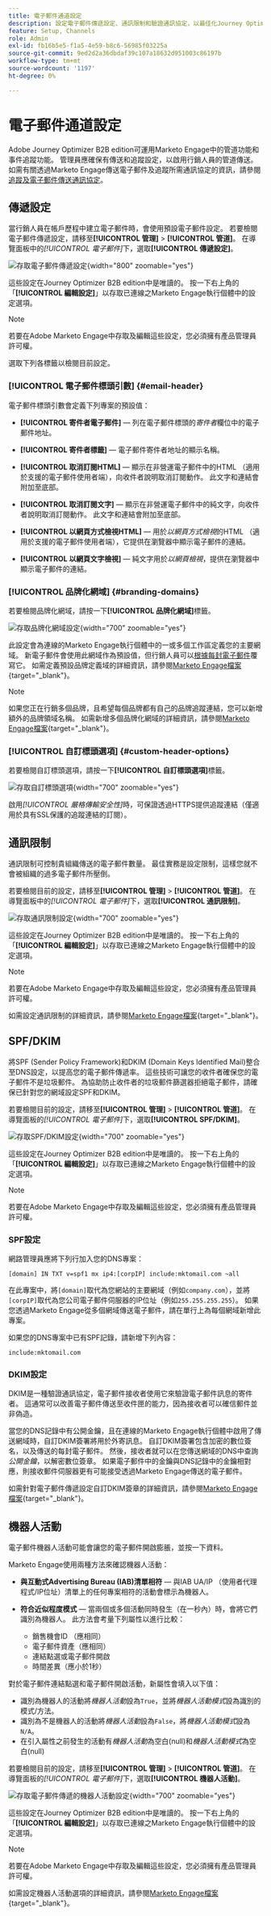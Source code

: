 ```yaml
---
title: 電子郵件通道設定
description: 設定電子郵件傳遞設定、通訊限制和驗證通訊協定，以最佳化Journey Optimizer B2B edition中的傳遞能力。
feature: Setup, Channels
role: Admin
exl-id: fb16b5e5-f1a5-4e59-b8c6-56985f03225a
source-git-commit: 9ed2d2a36dbdaf39c107a18632d951003c86197b
workflow-type: tm+mt
source-wordcount: '1197'
ht-degree: 0%

---
```


# 電子郵件通道設定

Adobe Journey Optimizer B2B edition可運用Marketo Engage中的管道功能和事件追蹤功能。 管理員應確保有傳送和追蹤設定，以啟用行銷人員的管道傳送。 如需有關透過Marketo Engage傳送電子郵件及追蹤所需通訊協定的資訊，請參閱[追蹤及電子郵件傳送通訊協定](../start/email-protocols.md)。

## 傳遞設定

當行銷人員在帳戶歷程中建立電子郵件時，會使用預設電子郵件設定。 若要檢閱電子郵件傳遞設定，請移至&#x200B;**[!UICONTROL 管理]** > **[!UICONTROL 管道]**。 在導覽面板中的&#x200B;_[!UICONTROL 電子郵件]_&#x200B;下，選取&#x200B;**[!UICONTROL 傳遞設定]**。

![存取電子郵件傳遞設定](./assets/config-email-delivery-email-header.png){width="800" zoomable="yes"}

這些設定在Journey Optimizer B2B edition中是唯讀的。 按一下右上角的「**[!UICONTROL 編輯設定]**」以存取已連線之Marketo Engage執行個體中的設定選項。

>[!NOTE]
>
>若要在Adobe Marketo Engage中存取及編輯這些設定，您必須擁有產品管理員許可權。

選取下列各標籤以檢閱目前設定。

### [!UICONTROL 電子郵件標頭引數] {#email-header}

電子郵件標頭引數會定義下列專案的預設值：

* **[!UICONTROL 寄件者電子郵件]** — 列在電子郵件標頭的&#x200B;_寄件者_&#x200B;欄位中的電子郵件地址。

* **[!UICONTROL 寄件者標籤]** — 電子郵件寄件者地址的顯示名稱。

* **[!UICONTROL 取消訂閱HTML]** — 顯示在非營運電子郵件中的HTML （適用於支援的電子郵件使用者端），向收件者說明取消訂閱動作。 此文字和連結會附加至底部。

* **[!UICONTROL 取消訂閱文字]** — 顯示在非營運電子郵件中的純文字，向收件者說明取消訂閱動作。 此文字和連結會附加至底部。

* **[!UICONTROL 以網頁方式檢視HTML]** — 用於&#x200B;_以網頁方式檢視_&#x200B;的HTML （適用於支援的電子郵件使用者端），它提供在瀏覽器中顯示電子郵件的連結。

* **[!UICONTROL 以網頁文字檢視]** — 純文字用於&#x200B;_以網頁檢視_，提供在瀏覽器中顯示電子郵件的連結。

### [!UICONTROL 品牌化網域] {#branding-domains}

若要檢閱品牌化網域，請按一下&#x200B;**[!UICONTROL 品牌化網域]**&#x200B;標籤。

![存取品牌化網域設定](./assets/config-email-delivery-branding-domains.png){width="700" zoomable="yes"}

此設定會為連線的Marketo Engage執行個體中的一或多個工作區定義您的主要網域。 新電子郵件會使用此網域作為預設值，但行銷人員可以[根據每封電子郵件](../content/add-email.md#define-the-email-settings)覆寫它。 如需定義預設品牌定義域的詳細資訊，請參閱[Marketo Engage檔案](https://experienceleague.adobe.com/en/docs/marketo/using/product-docs/administration/email-setup/add-multiple-branding-domains/edit-your-default-branding-domain){target="_blank"}。

>[!NOTE]
>
>如果您正在行銷多個品牌，且希望每個品牌都有自己的品牌追蹤連結，您可以新增額外的品牌領域名稱。 如需新增多個品牌化網域的詳細資訊，請參閱[Marketo Engage檔案](https://experienceleague.adobe.com/en/docs/marketo/using/product-docs/administration/email-setup/add-multiple-branding-domains/add-an-additional-branding-domain){target="_blank"}。

### [!UICONTROL 自訂標頭選項] {#custom-header-options}

若要檢閱自訂標頭選項，請按一下&#x200B;**[!UICONTROL 自訂標頭選項]**&#x200B;標籤。

![存取自訂標頭選項](./assets/config-email-delivery-custom-header.png){width="700" zoomable="yes"}

啟用&#x200B;_[!UICONTROL 嚴格傳輸安全性]_&#x200B;時，可保證透過HTTPS提供追蹤連結（僅適用於具有SSL保護的追蹤連結的訂閱）。

## 通訊限制

通訊限制可控制貴組織傳送的電子郵件數量。 最佳實務是設定限制，這樣您就不會被組織的過多電子郵件所壓倒。

若要檢閱目前的設定，請移至&#x200B;**[!UICONTROL 管理]** > **[!UICONTROL 管道]**。 在導覽面板中的&#x200B;_[!UICONTROL 電子郵件]_&#x200B;下，選取&#x200B;**[!UICONTROL 通訊限制]**。

![存取通訊限制設定](./assets/config-email-communication-limits.png){width="700" zoomable="yes"}

這些設定在Journey Optimizer B2B edition中是唯讀的。 按一下右上角的「**[!UICONTROL 編輯設定]**」以存取已連線之Marketo Engage執行個體中的設定選項。

>[!NOTE]
>
>若要在Adobe Marketo Engage中存取及編輯這些設定，您必須擁有產品管理員許可權。

如需設定通訊限制的詳細資訊，請參閱[Marketo Engage檔案](https://experienceleague.adobe.com/en/docs/marketo/using/product-docs/administration/email-setup/enable-communication-limits){target="_blank"}。

## SPF/DKIM

將SPF (Sender Policy Framework)和DKIM (Domain Keys Identified Mail)整合至DNS設定，以提高您的電子郵件傳遞率。 這些技術可讓您的收件者確保您的電子郵件不是垃圾郵件。 為協助防止收件者的垃圾郵件篩選器拒絕電子郵件，請確保已針對您的網域設定SPF和DKIM。

若要檢閱目前的設定，請移至&#x200B;**[!UICONTROL 管理]** > **[!UICONTROL 管道]**。 在導覽面板的&#x200B;_[!UICONTROL 電子郵件]_&#x200B;下，選取&#x200B;**[!UICONTROL SPF/DKIM]**。

![存取SPF/DKIM設定](./assets/config-email-spf-dkim.png){width="700" zoomable="yes"}

這些設定在Journey Optimizer B2B edition中是唯讀的。 按一下右上角的「**[!UICONTROL 編輯設定]**」以存取已連線之Marketo Engage執行個體中的設定選項。

>[!NOTE]
>
>若要在Adobe Marketo Engage中存取及編輯這些設定，您必須擁有產品管理員許可權。

### SPF設定

網路管理員應將下列行加入您的DNS專案：

`[domain] IN TXT v=spf1 mx ip4:[corpIP] include:mktomail.com ~all`

在此專案中，將`[domain]`取代為您網站的主要網域（例如`company.com`），並將`[corpIP]`取代為您公司電子郵件伺服器的IP位址（例如`255.255.255.255`）。 如果您透過Marketo Engage從多個網域傳送電子郵件，請在單行上為每個網域新增此專案。

如果您的DNS專案中已有SPF記錄，請新增下列內容：

`include:mktomail.com`

### DKIM設定

DKIM是一種驗證通訊協定，電子郵件接收者使用它來驗證電子郵件訊息的寄件者。 這通常可以改善電子郵件傳送至收件匣的能力，因為接收者可以確信郵件並非偽造。

當您的DNS記錄中有公開金鑰，且在連線的Marketo Engage執行個體中啟用了傳送網域時，自訂DKIM簽署將用於外寄訊息。 自訂DKIM簽署包含加密的數位簽名，以及傳送的每封電子郵件。 然後，接收者就可以在您傳送網域的DNS中查詢&#x200B;_公開金鑰_，以解密數位簽章。 如果電子郵件中的金鑰與DNS記錄中的金鑰相對應，則接收郵件伺服器更有可能接受透過Marketo Engage傳送的電子郵件。

如需針對電子郵件傳遞設定自訂DKIM簽章的詳細資訊，請參閱[Marketo Engage檔案](https://experienceleague.adobe.com/zh-hant/docs/marketo/using/product-docs/email-marketing/deliverability/set-up-a-custom-dkim-signature){target="_blank"}。

## 機器人活動

電子郵件機器人活動可能會讓您的電子郵件開啟膨脹，並按一下資料。

Marketo Engage使用兩種方法來確認機器人活動：

* **與互動式Advertising Bureau (IAB)清單相符** — 與IAB UA/IP （使用者代理程式/IP位址）清單上的任何專案相符的活動會標示為機器人。

* **符合近似程度模式** — 當兩個或多個活動同時發生（在一秒內）時，會將它們識別為機器人。 此方法會考量下列屬性以進行比較：

   * 銷售機會ID （應相同）
   * 電子郵件資產（應相同）
   * 連結點選或電子郵件開啟
   * 時間差異（應小於1秒）

對於電子郵件連結點選和電子郵件開啟活動，新屬性會填入以下值：

* 識別為機器人的活動將&#x200B;_機器人活動_&#x200B;設為`True`，並將&#x200B;_機器人活動模式_&#x200B;設為識別的模式/方法。
* 識別為不是機器人的活動將&#x200B;_機器人活動_&#x200B;設為`False`，將&#x200B;_機器人活動模式_&#x200B;設為`N/A`。
* 在引入屬性之前發生的活動有&#x200B;_機器人活動_&#x200B;為空白(null)和&#x200B;_機器人活動模式_&#x200B;為空白(null)

若要檢閱目前的設定，請移至&#x200B;**[!UICONTROL 管理]** > **[!UICONTROL 管道]**。 在導覽面板的&#x200B;_[!UICONTROL 電子郵件]_&#x200B;下，選取&#x200B;**[!UICONTROL 機器人活動]**。

![存取電子郵件傳遞的機器人活動設定](./assets/config-email-bot-activity.png){width="700" zoomable="yes"}

這些設定在Journey Optimizer B2B edition中是唯讀的。 按一下右上角的「**[!UICONTROL 編輯設定]**」以存取已連線之Marketo Engage執行個體中的設定選項。

>[!NOTE]
>
>若要在Adobe Marketo Engage中存取及編輯這些設定，您必須擁有產品管理員許可權。

如需設定機器人活動選項的詳細資訊，請參閱[Marketo Engage檔案](https://experienceleague.adobe.com/en/docs/marketo/using/product-docs/administration/email-setup/filtering-email-bot-activity#select-filter-type){target="_blank"}。
